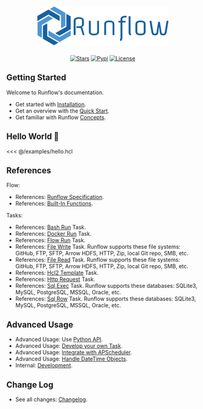<h1 align="center">
  <img alt="Runflow" src="/logo.png">
</h1>

<div align="center">

[![Stars](https://img.shields.io/github/stars/soasme/runflow?style=social)](https://github.com/soasme/runflow)
[![Pypi](https://img.shields.io/pypi/v/runflow?style=social)](https://pypi.org/project/runflow/)
[![License](https://img.shields.io/github/license/soasme/runflow?style=social)](https://github.com/soasme/runflow/blob/main/LICENSE)

</div>

## Getting Started

Welcome to Runflow's documentation.

* Get started with [Installation](installation.md).
* Get an overview with the [Quick Start](quickstart.md).
* Get familiar with Runflow [Concepts](concepts.md).

## Hello World 👋

<<< @/examples/hello.hcl

## References

Flow:

* References: [Runflow Specification](flow-spec.md).
* References: [Built-In Functions](builtin-functions.md).

Tasks:

* References: [Bash Run](tasks/bash-run.md) Task.
* References: [Docker Run](tasks/docker-run.md) Task.
* References: [Flow Run](tasks/flow-run.md) Task.
* References: [File Write](tasks/file-write.md) Task. Runflow supports these file systems: GitHub, FTP, SFTP, Arrow HDFS, HTTP, Zip, local Git repo, SMB, etc.
* References: [File Read](tasks/file-read.md) Task. Runflow supports these file systems: GitHub, FTP, SFTP, Arrow HDFS, HTTP, Zip, local Git repo, SMB, etc.
* References: [Hcl2 Template](tasks/hcl2-template.md) Task.
* References: [Http Request](tasks/http-request.md) Task.
* References: [Sql Exec](tasks/sql-exec.md) Task. Runflow supports these databases: SQLite3, MySQL, PostgreSQL, MSSQL, Oracle, etc.
* References: [Sql Row](tasks/sql-row.md) Task. Runflow supports these databases: SQLite3, MySQL, PostgreSQL, MSSQL, Oracle, etc.


## Advanced Usage

* Advanced Usage: Use [Python API](python-api.md).
* Advanced Usage: [Develop your own Task](customize-task.md).
* Advanced Usage: [Integrate with APScheduler](integrations/apscheduler.md).
* Advanced Usage: [Handle DateTime Objects](integrations/datetime.md).
* Internal: [Development](dev.md).

## Change Log

* See all changes: [Changelog](changelog.md).
